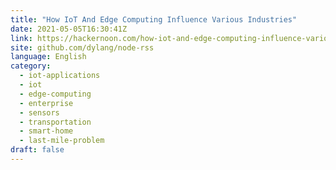 ```yaml
---
title: "How IoT And Edge Computing Influence Various Industries"
date: 2021-05-05T16:30:41Z
link: https://hackernoon.com/how-iot-and-edge-computing-influence-various-industries-kp193442?source=rss&utm_medium=RSS&utm_source=news.12bit.vn
site: github.com/dylang/node-rss
language: English
category:
  - iot-applications
  - iot
  - edge-computing
  - enterprise
  - sensors
  - transportation
  - smart-home
  - last-mile-problem
draft: false
---
```


